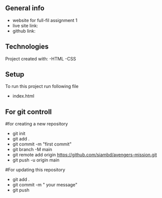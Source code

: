 ## General info

- website for full-fil assignment 1
- live site link:
- github link:

## Technologies

Project created with:
-HTML
-CSS

## Setup

To run this project run following file

- index.html

## For git controll

#for creating a new repository

- git init
- git add .
- git commit -m "first commit"
- git branch -M main
- git remote add origin https://github.com/siambd/avengers-mission.git
- git push -u origin main

#For updating this repository

- git add .
- git commit -m " your message"
- git push
